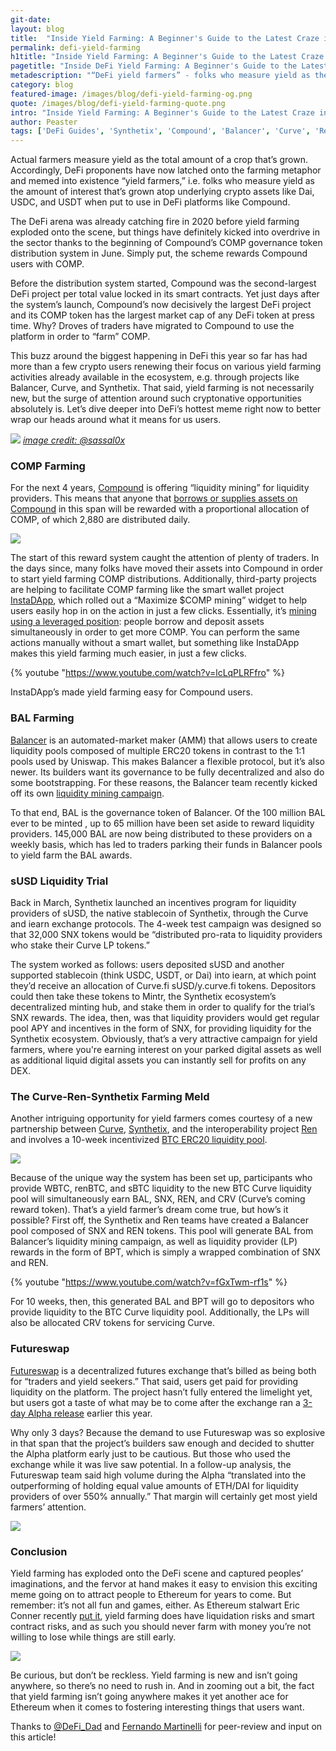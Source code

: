 ```yaml
---
git-date:
layout: blog
title:  "Inside Yield Farming: A Beginner's Guide to the Latest Craze in DeFi"
permalink: defi-yield-farming
h1title: "Inside Yield Farming: A Beginner's Guide to the Latest Craze in DeFi"
pagetitle: "Inside DeFi Yield Farming: A Beginner's Guide to the Latest Craze in DeFi"
metadescription: "“DeFi yield farmers” - folks who measure yield as the amount of interest that’s grown atop underlying crypto assets like Dai, USDC, and USDT when put to use in DeFi platforms like Compound"
category: blog
featured-image: /images/blog/defi-yield-farming-og.png
quote: /images/blog/defi-yield-farming-quote.png
intro: "Inside Yield Farming: A Beginner's Guide to the Latest Craze in DeFi"
author: Peaster
tags: ['DeFi Guides', 'Synthetix', 'Compound', 'Balancer', 'Curve', 'Ren']
---
```

Actual farmers measure yield as the total amount of a crop that’s grown. Accordingly, DeFi proponents have now latched onto the farming metaphor and memed into existence “yield farmers,” i.e. folks who measure yield as the amount of interest that’s grown atop underlying crypto assets like Dai, USDC, and USDT when put to use in DeFi platforms like Compound.

The DeFi arena was already catching fire in 2020 before yield farming exploded onto the scene, but things have definitely kicked into overdrive in the sector thanks to the beginning of Compound’s COMP governance token distribution system in June. Simply put, the scheme rewards Compound users with COMP.

Before the distribution system started, Compound was the second-largest DeFi project per total value locked in its smart contracts. Yet just days after the system’s launch, Compound’s now decisively the largest DeFi project and its COMP token has the largest market cap of any DeFi token at press time. Why? Droves of traders have migrated to Compound to use the platform in order to “farm” COMP.

This buzz around the biggest happening in DeFi this year so far has had more than a few crypto users renewing their focus on various yield farming activities already available in the ecosystem, e.g. through projects like Balancer, Curve, and Synthetix. That said, yield farming is not necessarily new, but the surge of attention around such cryptonative opportunities absolutely is. Let’s dive deeper into DeFi’s hottest meme right now to better wrap our heads around what it means for us users.

![](/images/blog/Ea7HAvWVcAA-3eH.jpeg)
_[image credit: @sassal0x](https://twitter.com/sassal0x/status/1274174596145541120)_

### COMP Farming

For the next 4 years, [Compound](https://compound.finance/) is offering “liquidity mining” for liquidity providers. This means that anyone that [borrows or supplies assets on Compound](https://medium.com/compound-finance/expanding-compound-governance-ce13fcd4fe36) in this span will be rewarded with a proportional allocation of COMP, of which 2,880 are distributed daily.

![](/images/blog/1_i96lXZme6MHnC_oEOkQt1w.png)

The start of this reward system caught the attention of plenty of traders. In the days since, many folks have moved their assets into Compound in order to start yield farming COMP distributions. Additionally, third-party projects are helping to facilitate COMP farming like the smart wallet project [InstaDApp](https://dsa.instadapp.io/compound), which rolled out a “Maximize $COMP mining” widget to help users easily hop in on the action in just a few clicks. Essentially, it’s [mining using a leveraged position](https://twitter.com/Instadapp/status/1272610924860448769): people borrow and deposit assets simultaneously in order to get more COMP. You can perform the same actions manually without a smart wallet, but something like InstaDApp makes this yield farming much easier, in just a few clicks.

{% youtube "https://www.youtube.com/watch?v=lcLqPLRFfro" %}

InstaDApp’s made yield farming easy for Compound users.

### BAL Farming

[Balancer](https://balancer.finance/) is an automated-market maker (AMM) that allows users to create liquidity pools composed of multiple ERC20 tokens in contrast to the 1:1 pools used by Uniswap. This makes Balancer a flexible protocol, but it’s also newer. Its builders want its governance to be fully decentralized and also do some bootstrapping. For these reasons, the Balancer team recently kicked off its own [liquidity mining campaign](https://defipulse.com/blog/balancer-start-liquidity-mining-and-earn-bal-tokens-today/).

To that end, BAL is the governance token of Balancer. Of the 100 million BAL ever to be minted , up to 65 million have been set aside to reward liquidity providers. 145,000 BAL are now being distributed to these providers on a weekly basis, which has led to traders parking their funds in Balancer pools to yield farm the BAL awards.

### sUSD Liquidity Trial

Back in March, Synthetix launched an incentives program for liquidity providers of sUSD, the native stablecoin of Synthetix, through the Curve and iearn exchange protocols. The 4-week test campaign was designed so that 32,000 SNX tokens would be “distributed pro-rata to liquidity providers who stake their Curve LP tokens.”

The system worked as follows: users deposited sUSD and another supported stablecoin (think USDC, USDT, or Dai) into iearn, at which point they’d receive an allocation of Curve.fi sUSD/y.curve.fi tokens. Depositors could then take these tokens to Mintr, the Synthetix ecosystem’s decentralized minting hub, and stake them in order to qualify for the trial’s SNX rewards. The idea, then, was that liquidity providers would get regular pool APY and incentives in the form of SNX, for providing liquidity  for the Synthetix ecosystem. Obviously, that’s a very attractive campaign for yield farmers, where you're earning interest on your parked digital assets as well as additional liquid digital assets you can instantly sell for profits on any DEX.

### The Curve-Ren-Synthetix Farming Meld

Another intriguing opportunity for yield farmers comes courtesy of a new partnership between [Curve](https://www.curve.fi/), [Synthetix](https://www.synthetix.io/), and the interoperability project [Ren](https://renproject.io/) and involves a 10-week incentivized [BTC ERC20 liquidity pool](https://medium.com/renproject/introducing-an-incentivized-btc-liquidity-pool-by-ren-synthetix-and-curve-213d21691d9a).

![](/images/blog/1_WcYXXt3hsNz_nH5A9KcwgQ.png)

Because of the unique way the system has been set up, participants who provide WBTC, renBTC, and sBTC liquidity to the new BTC Curve liquidity pool will simultaneously earn BAL, SNX, REN, and CRV (Curve’s coming reward token). That’s a yield farmer’s dream come true, but how’s it possible? First off, the Synthetix and Ren teams have created a Balancer pool composed of SNX and REN tokens. This pool will generate BAL from Balancer’s liquidity mining campaign, as well as liquidity provider (LP) rewards in the form of BPT, which is simply a wrapped combination of SNX and REN.

{% youtube "https://www.youtube.com/watch?v=fGxTwm-rf1s" %}

For 10 weeks, then, this generated BAL and BPT will go to depositors who provide liquidity to the BTC Curve liquidity pool. Additionally, the LPs will also be allocated CRV tokens for servicing Curve.

### Futureswap

[Futureswap](https://www.futureswap.com/) is a decentralized futures exchange that’s billed as being both for “traders and yield seekers.” That said, users get paid for providing liquidity on the platform. The project hasn’t fully entered the limelight yet, but users got a taste of what may be to come after the exchange ran a [3-day Alpha release](https://medium.com/futureswap/futureswap-lessons-learned-from-a-3-day-alpha-be4e37bc8c52) earlier this year.

Why only 3 days? Because the demand to use Futureswap was so explosive in that span that the project’s builders saw enough and decided to shutter the Alpha platform early just to be cautious. But those who used the exchange while it was live saw potential. In a follow-up analysis, the Futureswap team said high volume during the Alpha “translated into the outperforming of holding equal value amounts of ETH/DAI for liquidity providers of over 550% annually.” That margin will certainly get most yield farmers’ attention.

![](/images/blog/0_L9CQaOAhTPEieITL.png)

### Conclusion

Yield farming has exploded onto the DeFi scene and captured peoples’ imaginations, and the fervor at hand makes it easy to envision this exciting meme going on to attract people to Ethereum for years to come. But remember: it’s not all fun and games, either. As Ethereum stalwart Eric Conner recently [put it](https://twitter.com/econoar/status/1274450100626976768), yield farming does have liquidation risks and smart contract risks, and as such you should never farm with money you’re not willing to lose while things are still early.

![](/images/blog/yieldfarming.png)

Be curious, but don’t be reckless. Yield farming is new and isn’t going anywhere, so there’s no need to rush in. And in zooming out a bit, the fact that yield farming isn’t going anywhere makes it yet another ace for Ethereum when it comes to fostering interesting things that users want.

Thanks to [@DeFi_Dad](https://twitter.com/DeFi_Dad) and [Fernando Martinelli](https://twitter.com/fcmartinelli) for peer-review and input on this article!
